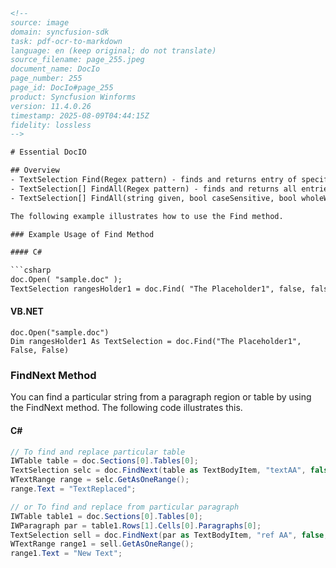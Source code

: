 ```html
<!-- 
source: image
domain: syncfusion-sdk
task: pdf-ocr-to-markdown
language: en (keep original; do not translate)
source_filename: page_255.jpeg
document_name: DocIo
page_number: 255
page_id: DocIo#page_255
product: Syncfusion Winforms
version: 11.4.0.26
timestamp: 2025-08-09T04:44:15Z
fidelity: lossless
-->

# Essential DocIO

## Overview
- TextSelection Find(Regex pattern) - finds and returns entry of specified regular expression along with formatting.
- TextSelection[] FindAll(Regex pattern) - finds and returns all entries of specified regular expression along with formatting.
- TextSelection[] FindAll(string given, bool caseSensitive, bool wholeWord) - finds and returns all entries of specified string along with formatting, taking into consideration case-sensitive and whole word options.

The following example illustrates how to use the Find method.

### Example Usage of Find Method

#### C#

```csharp
doc.Open( "sample.doc" );
TextSelection rangesHolder1 = doc.Find( "The Placeholder1", false, false );
```

#### VB.NET

```vb.net
doc.Open("sample.doc")
Dim rangesHolder1 As TextSelection = doc.Find("The Placeholder1", False, False)
```

### FindNext Method

You can find a particular string from a paragraph region or table by using the FindNext method. The following code illustrates this.

#### C#

```csharp
// To find and replace particular table
IWTable table = doc.Sections[0].Tables[0];
TextSelection selc = doc.FindNext(table as TextBodyItem, "textAA", false, false);
WTextRange range = selc.GetAsOneRange();
range.Text = "TextReplaced";

// or To find and replace from particular paragraph
IWTable table1 = doc.Sections[0].Tables[0];
IWParagraph par = table1.Rows[1].Cells[0].Paragraphs[0];
TextSelection sell = doc.FindNext(par as TextBodyItem, "ref AA", false, false);
WTextRange range1 = sell.GetAsOneRange();
range1.Text = "New Text";
```
```